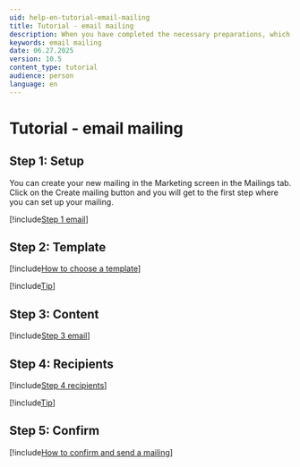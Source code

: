 ```yaml
---
uid: help-en-tutorial-email-mailing
title: Tutorial - email mailing
description: When you have completed the necessary preparations, which includes creating your target list and preparing your mailing template, then you are ready to create a new mailing in SuperOffice CRM. In this tutorial, you will learn to create an email mailing.
keywords: email mailing
date: 06.27.2025
version: 10.5
content_type: tutorial
audience: person
language: en
---
```


# Tutorial - email mailing

## Step 1: Setup

You can create your new mailing in the Marketing screen in the Mailings tab. Click on the Create mailing button and you will get to the first step where you can set up your mailing.

[!include[Step 1 email](includes/step-1-setup-email.md)]

## Step 2: Template

[!include[How to choose a template](includes/mailing-choose-template.md)]

[!include[Tip](includes/tip-mailing-save-draft.md)]

## Step 3: Content

[!include[Step 3 email](includes/step-3-content-email.md)]

## Step 4: Recipients

[!include[Step 4 recipients](includes/step-4-recipients.md)]

[!include[Tip](includes/tip-mailing-save-draft.md)]

## Step 5: Confirm

[!include[How to confirm and send a mailing](includes/step-5-confirm-and-send-mailing.md)]
